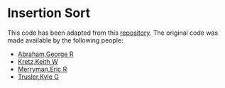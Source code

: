 # Insertion Sort

This code has been adapted from this [repository](https://github.com/ermerryman/insertion).  The original code was made available by the following people:

* [Abraham,George R](gra3@zips.uakron.edu)
* [Kretz,Keith W](kwk19@zips.uakron.edu)
* [Merryman,Eric R](erm38@zips.uakron.edu)
* [Trusler,Kyle G](kgt5@zips.uakron.edu)
